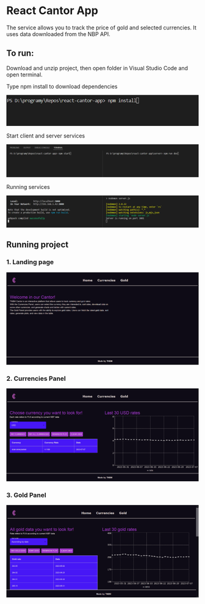 # React Cantor App

The service allows you to track the price of gold and selected currencies. It uses data downloaded from the NBP API.

## To run:

Download and unzip project, then open folder in Visual Studio Code and open terminal.

Type npm install to download dependencies

![Screenshot](./examples/command1.png)

Start client and server services

![Screenshot](./examples/command2.png)

Running services

![Screenshot](./examples/command3.png)

## Running project

### 1. Landing page

![Screenshot](./examples/home.png)

### 2. Currencies Panel

![Screenshot](./examples/currencies.png)

### 3. Gold Panel

![Screenshot](./examples/gold.png)

